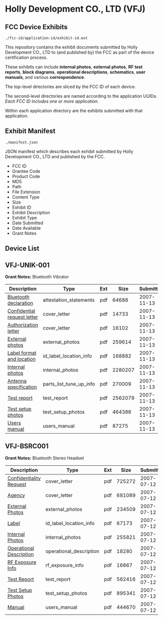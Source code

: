 # Holly Development CO., LTD (VFJ)
## FCC Device Exhibits

```
./fcc-id/application-id/exhibit-id.ext
```

This repository contains the exhibit documents submitted by Holly Development CO., LTD to (and published by) the FCC as part of the device certification process.

These exhibits can include **internal photos**, **external photos**, **RF test reports**, **block diagrams**, **operational descriptions**, **schematics**, **user manuals**, and various **correspondence**.

The top-level directories are sliced by the FCC ID of each device.

The second-level directories are named according to the application UUIDs. *Each FCC ID includes one or more application.*

Within each application directory are the exhibits submitted with that application. 

## Exhibit Manifest

```
./manifest.json
```

JSON manifest which describes each exhibit submitted by Holly Development CO., LTD and published by the FCC.

- FCC ID
- Grantee Code
- Product Code
- MD5
- Path
- File Extension
- Content Type
- Size
- Exhibit ID
- Exhibit Description
- Exhibit Type
- Date Submitted
- Date Available
- Grant Notes

## Device List
## VFJ-UNIK-001
**Grant Notes:** Bluetooth Vibrator

| Description | Type | Ext | Size | Submitted | Available |
| ----------- | ---- | --- | ---- | --------- | --------- |
| [Bluetooth declaration](VFJ-UNIK-001/ef0d4d8e8b2bbdd75e63ceb518742957/868276.pdf) | attestation_statements | pdf | 64688 | 2007-11-13 | 2007-11-13 |
| [Confidential request letter](VFJ-UNIK-001/ef0d4d8e8b2bbdd75e63ceb518742957/868277.pdf) | cover_letter | pdf | 14733 | 2007-11-13 | 2007-11-13 |
| [Authorization letter](VFJ-UNIK-001/ef0d4d8e8b2bbdd75e63ceb518742957/868281.pdf) | cover_letter | pdf | 16102 | 2007-11-13 | 2007-11-13 |
| [External photos](VFJ-UNIK-001/ef0d4d8e8b2bbdd75e63ceb518742957/868278.pdf) | external_photos | pdf | 259614 | 2007-11-13 | 2007-11-13 |
| [Label format and location](VFJ-UNIK-001/ef0d4d8e8b2bbdd75e63ceb518742957/868280.pdf) | id_label_location_info | pdf | 168882 | 2007-11-13 | 2007-11-13 |
| [Internal photos](VFJ-UNIK-001/ef0d4d8e8b2bbdd75e63ceb518742957/868279.pdf) | internal_photos | pdf | 2280207 | 2007-11-13 | 2007-11-13 |
| [Antenna specification](VFJ-UNIK-001/ef0d4d8e8b2bbdd75e63ceb518742957/868274.pdf) | parts_list_tune_up_info | pdf | 270009 | 2007-11-13 | 2007-11-13 |
| [Test report](VFJ-UNIK-001/ef0d4d8e8b2bbdd75e63ceb518742957/868283.pdf) | test_report | pdf | 2562079 | 2007-11-13 | 2007-11-13 |
| [Test setup photos](VFJ-UNIK-001/ef0d4d8e8b2bbdd75e63ceb518742957/868284.pdf) | test_setup_photos | pdf | 464386 | 2007-11-13 | 2007-11-13 |
| [Users manual](VFJ-UNIK-001/ef0d4d8e8b2bbdd75e63ceb518742957/868286.pdf) | users_manual | pdf | 87275 | 2007-11-13 | 2007-11-13 |
## VFJ-BSRC001
**Grant Notes:** Bluetooth Stereo Headset

| Description | Type | Ext | Size | Submitted | Available |
| ----------- | ---- | --- | ---- | --------- | --------- |
| [Confidentiality Request](VFJ-BSRC001/6cc7b0beea59e0d1dcdf97bcc79cd5d0/815034.pdf) | cover_letter | pdf | 725272 | 2007-07-12 | 2007-07-12 |
| [Agency](VFJ-BSRC001/6cc7b0beea59e0d1dcdf97bcc79cd5d0/815035.pdf) | cover_letter | pdf | 681089 | 2007-07-12 | 2007-07-12 |
| [External Photos](VFJ-BSRC001/6cc7b0beea59e0d1dcdf97bcc79cd5d0/815025.pdf) | external_photos | pdf | 234509 | 2007-07-12 | 2007-07-12 |
| [Label](VFJ-BSRC001/6cc7b0beea59e0d1dcdf97bcc79cd5d0/815026.pdf) | id_label_location_info | pdf | 67173 | 2007-07-12 | 2007-07-12 |
| [Internal Photos](VFJ-BSRC001/6cc7b0beea59e0d1dcdf97bcc79cd5d0/815027.pdf) | internal_photos | pdf | 255821 | 2007-07-12 | 2007-07-12 |
| [Operational Description](VFJ-BSRC001/6cc7b0beea59e0d1dcdf97bcc79cd5d0/815028.pdf) | operational_description | pdf | 18280 | 2007-07-12 | 2007-07-12 |
| [RF Exposure Info](VFJ-BSRC001/6cc7b0beea59e0d1dcdf97bcc79cd5d0/815033.pdf) | rf_exposure_info | pdf | 16867 | 2007-07-12 | 2007-07-12 |
| [Test Report](VFJ-BSRC001/6cc7b0beea59e0d1dcdf97bcc79cd5d0/815030.pdf) | test_report | pdf | 562416 | 2007-07-12 | 2007-07-12 |
| [Test Setup Photos](VFJ-BSRC001/6cc7b0beea59e0d1dcdf97bcc79cd5d0/815031.pdf) | test_setup_photos | pdf | 895341 | 2007-07-12 | 2007-07-12 |
| [Manual](VFJ-BSRC001/6cc7b0beea59e0d1dcdf97bcc79cd5d0/815032.pdf) | users_manual | pdf | 444670 | 2007-07-12 | 2007-07-12 |
